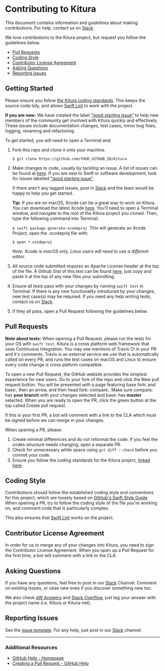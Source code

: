 # Contributing to Kitura

This document contains information and guidelines about making contributions. For help, contact us on [Slack](http://swift-at-ibm-slack.mybluemix.net/).

We love contributions to the Kitura project, but request you follow the guidelines below.

 - [Pull Requests](#pull-requests)
 - [Coding Style](#coding-style)
 - [Contributor License Agreement](#contributor-license-agreement)
 - [Asking Questions](#asking-questions)
 - [Reporting issues](#reporting-issues)

## Getting Started

Please ensure you follow [the Kitura coding standards](https://github.com/IBM-Swift/Kitura/blob/master/Documentation/CodeConventions.md). This keeps the source code tidy, and allows [Swift Lint]((https://github.com/realm/SwiftLint)) to work with the project.

**If you are new:** We have created the label ["good starting issue"](https://github.com/IBM-Swift/Kitura/issues?q=is%3Aissue+is%3Aopen+label%3A%22good+first+issue%22) to help new members of the community get involved with Kitura quickly and effectively. These issues include documentation changes, test cases, minor bug fixes, logging, renaming and refactoring.

To get started, you will need to open a Terminal and:

1. Fork this repo and clone it onto your machine.

   `$ git clone https://github.com/YOUR_GITHUB_ID/Kitura`


2. Make changes to code, usually by tackling an issue. A list of issues can be found at [here](https://github.com/IBM-Swift/Kitura/issues). If you are new to Swift or software development, look for issues labelled ["good starting issue"](https://github.com/IBM-Swift/Kitura/issues?q=is%3Aissue+is%3Aopen+label%3A%22good+first+issue%22).

   If there aren't any tagged issues, post in [Slack](http://swift-at-ibm-slack.mybluemix.net/) and the team would be happy to help you get started.

   **Tip:** If you are on macOS, Xcode can be a great way to work on Kitura. You can download the latest Xcode [here](https://itunes.apple.com/us/app/xcode/id497799835?ls=1&mt=12). You'll need to open a Terminal window, and navigate to the root of the Kitura project you cloned. Then, type the following command into Terminal:

   `$ swift package generate-xcodeproj`
   ​
   This will generate an Xcode Project, open the .xcodeproj file with:

   `$ open *.xcodeproj`

   *Note: Xcode is macOS only, Linux users will need to use a different editor.*

3. All source code submitted requires an Apache License header at the top of the file. A Github Gist of this text can be found [here](https://gist.github.com/SwiftDevOps/141437c6861f88c959d0731bc3b16bee), just copy and paste it at the top of any new files your submitting.

4. Ensure all tests pass with your changes by running `swift test` in Terminal. If there is any new functionality introduced by your changes, new test case(s) may be required. If you need any help writing tests, contact us on [Slack](http://swift-at-ibm-slack.mybluemix.net/).

5. If they all pass, open a Pull Request following the guidelines below.


## Pull Requests

**Note about tests:** When opening a Pull Request, please run the tests for your OS with `swift test`.  Kitura is a cross platform web framework that uses Continuous Integration. You may see mentions of Travis CI in your PR and it's comments. Travis is an external service we use that is automatically called on every PR, and runs the test cases on macOS and Linux to ensure every code change is cross plaform compatible.

To open a new Pull Request, the GitHub website provides the simplest experience for new users. Go to your fork of the repo and click the New pull request button. You will be presented with a page featuring base fork: and base:, then an arrow, and then head fork: compare:. Make sure compare: has **your branch** with your changes selected and base: has **master** selected. When you are ready to open the PR, click the green button at the top called Create pull request.

If this is your first PR, a bot will comment with a link to the CLA which must be signed before we can merge in your changes.

When opening a PR, please:

1. Create minimal differences and do not reformat the code. If you feel the codes structure needs changing, open a separate PR.
2. Check for unnecessary white space using `git diff --check` before you commit your code.
3. Ensure you follow the coding standards for the Kitura project, [linked here](https://github.com/IBM-Swift/Kitura/blob/master/Documentation/CodeConventions.md).

## Coding Style

Contributions should follow the established coding style and conventions for this project,
which are loosely based on [GitHub's Swift Style Guide](https://github.com/github/swift-style-guide). When opening a PR, try to follow the coding style of the file you're working on, and comment code that is particularly complex.

This also ensures that [Swift Lint](https://github.com/realm/SwiftLint) works on the project.

## Contributor License Agreement

In order for us to merge any of your changes into Kitura, you need to sign the Contributor License Agreement. When you open up a Pull Request for the first time, a bot will comment with a link to the CLA.

## Asking Questions

If you have any questions, feel free to post in our [Slack](http://swift-at-ibm-slack.mybluemix.net/) Channel. Comment on existing issues, or raise new ones if you discover something new too.

We also check [dW Answers](https://developer.ibm.com/answers/smart-spaces/213/swift.htmlindex.html) and [Stack Overflow](https://www.stackoverflow.com), just tag your answer with the project name (i.e. Kitura or Kitura-net).

## Reporting Issues

See the [issue template](ISSUE_TEMPLATE.md). For any help, just post in our [Slack](http://swift-at-ibm-slack.mybluemix.net/) channel.

---

### Additional Resources

* [GitHub Help - Homepage](https://help.github.com)
* [Creating a Pull Request - GitHub Help](https://help.github.com/articles/creating-a-pull-request/)
